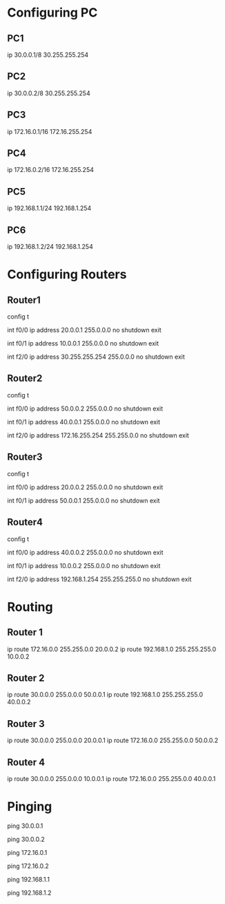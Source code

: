 # Configuring PC

## PC1

ip 30.0.0.1/8 30.255.255.254

## PC2

ip 30.0.0.2/8 30.255.255.254

## PC3

ip 172.16.0.1/16 172.16.255.254

## PC4

ip 172.16.0.2/16 172.16.255.254

## PC5

ip 192.168.1.1/24 192.168.1.254

## PC6

ip 192.168.1.2/24 192.168.1.254


# Configuring Routers

## Router1

config t

int f0/0
ip address 20.0.0.1 255.0.0.0
no shutdown
exit

int f0/1
ip address 10.0.0.1 255.0.0.0
no shutdown
exit

int f2/0
ip address 30.255.255.254 255.0.0.0
no shutdown
exit


## Router2

config t

int f0/0
ip address 50.0.0.2 255.0.0.0
no shutdown
exit

int f0/1
ip address 40.0.0.1 255.0.0.0
no shutdown
exit

int f2/0
ip address 172.16.255.254 255.255.0.0
no shutdown
exit


## Router3

config t

int f0/0
ip address 20.0.0.2 255.0.0.0
no shutdown
exit

int f0/1
ip address 50.0.0.1 255.0.0.0
no shutdown
exit


## Router4

config t

int f0/0
ip address 40.0.0.2 255.0.0.0
no shutdown
exit

int f0/1
ip address 10.0.0.2 255.0.0.0
no shutdown
exit

int f2/0
ip address 192.168.1.254 255.255.255.0
no shutdown
exit


# Routing

## Router 1

ip route 172.16.0.0 255.255.0.0 20.0.0.2
ip route 192.168.1.0 255.255.255.0 10.0.0.2


## Router 2

ip route 30.0.0.0 255.0.0.0 50.0.0.1
ip route 192.168.1.0 255.255.255.0 40.0.0.2


## Router 3

ip route 30.0.0.0 255.0.0.0 20.0.0.1
ip route 172.16.0.0 255.255.0.0 50.0.0.2


## Router 4

ip route 30.0.0.0 255.0.0.0 10.0.0.1
ip route 172.16.0.0 255.255.0.0 40.0.0.1


# Pinging

ping 30.0.0.1

ping 30.0.0.2

ping 172.16.0.1

ping 172.16.0.2

ping 192.168.1.1

ping 192.168.1.2

